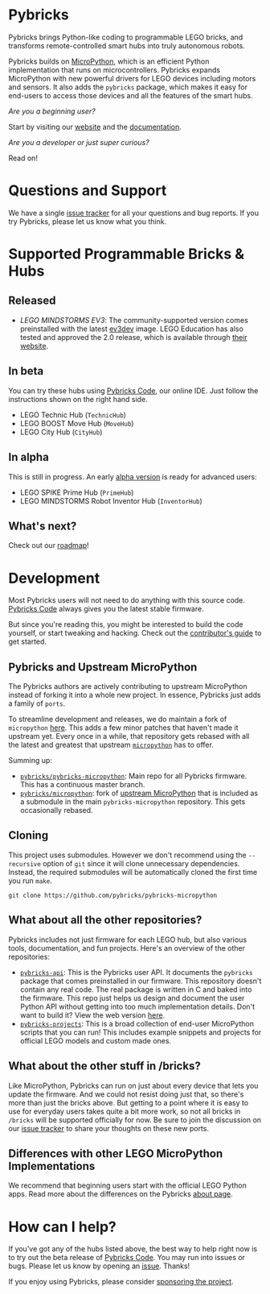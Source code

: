 # Pybricks

Pybricks brings Python-like coding to programmable LEGO bricks, and transforms
remote-controlled smart hubs into truly autonomous robots.

Pybricks builds on [MicroPython][micropython/micropython], which is an efficient
Python implementation that runs on microcontrollers. Pybricks expands
MicroPython with new powerful drivers for LEGO devices
including motors and sensors. It also adds the `pybricks` package, which makes
it easy for end-users to access those devices and all the features of the smart
hubs.

*Are you a beginning user?*

Start by visiting our [website][pybricks.com] and
the [documentation][docs].

*Are you a developer or just super curious?*

Read on!

# Questions and Support

We have a single [issue tracker][issue tracker] for all your questions and bug reports. If you try Pybricks, please let us know what you think.

# Supported Programmable Bricks & Hubs

## Released

- *LEGO MINDSTORMS EV3*: The community-supported version comes preinstalled
with the latest [ev3dev][ev3dev-snapshot] image. LEGO Education has also
  tested and approved the 2.0 release, which is available through
  [their website][lego-education-ev3-micropython].

## In beta

You can try these hubs using [Pybricks Code][Pybricks Code], our online IDE. Just follow the instructions shown on the right hand side.

- LEGO Technic Hub (`TechnicHub`)
- LEGO BOOST Move Hub (`MoveHub`)
- LEGO City Hub (`CityHub`)

## In alpha

This is still in progress. An early [alpha version][alpha version] is ready for advanced users:

- LEGO SPIKE Prime Hub (`PrimeHub`)
- LEGO MINDSTORMS Robot Inventor Hub (`InventorHub`)

## What's next?

Check out our [roadmap][roadmap]!

# Development

Most Pybricks users will not need to do anything with this source code. [Pybricks Code][Pybricks Code] always gives you the latest stable firmware.

But since you're reading this, you might be interested to build the code
yourself, or start tweaking and hacking. Check out the [contributor's guide](./CONTRIBUTING.md) to get started.

## Pybricks and Upstream MicroPython

The Pybricks authors are actively contributing to upstream MicroPython instead of forking it into
a whole new project. In essence, Pybricks just adds a family of `ports`.

To streamline development and releases, we do maintain a fork of `micropython`
[here][pybricks/micropython]. This adds a few minor patches that haven't made
it upstream yet. Every once in a while, that repository gets rebased with all
the latest and greatest that upstream [`micropython`][micropython/micropython]
has to offer.

Summing up:

- [`pybricks/pybricks-micropython`][pybricks-micropython]: Main repo for all
  Pybricks firmware. This has a continuous master branch.
- [`pybricks/micropython`][pybricks/micropython]: fork of
  [upstream MicroPython][micropython/micropython] that is included as a
  submodule in the main `pybricks-micropython` repository. This gets occasionally rebased.


## Cloning

This project uses submodules. However we don't recommend using the
`--recursive` option of `git` since it will clone unnecessary dependencies.
Instead, the required submodules will be automatically cloned the first time
you run `make`.

    git clone https://github.com/pybricks/pybricks-micropython

## What about all the other repositories?
Pybricks includes not just firmware for each LEGO hub, but also various tools,
documentation, and fun projects. Here's an overview of the other repositories:

- [`pybricks-api`][pybricks-api]: This is the Pybricks user API. It documents
  the `pybricks` package that comes preinstalled in our firmware. This
  repository doesn't contain any real code. The real package is written in C
  and baked into the firmware. This repo just helps us design and document the
  user Python API without getting into too much implementation details. Don't
  want to build it? View the web version [here][docs].
- [`pybricks-projects`][pybricks-projects]: This is a broad
  collection of end-user MicroPython scripts that you can run! This includes
  example snippets and projects for official LEGO models and custom made ones.

## What about the other stuff in /bricks?

Like MicroPython, Pybricks can run on just about every device that lets
you update the firmware. And we could not resist doing just that, so there's
more than just the bricks above. But getting to a point where it is easy to
use for everyday users takes quite a bit more work,
so not all bricks in `/bricks` will be supported officially for now.
Be sure to join the discussion on our [issue tracker][issue tracker] to
share your thoughts on these new ports.

## Differences with other LEGO MicroPython Implementations

We recommend that beginning users start with the official LEGO Python
apps. Read more about the differences on the Pybricks [about page][about page].

# How can I help?
If you've got any of the hubs listed above, the best way to help right now is
to try out the beta release of [Pybricks Code][Pybricks Code]. You may run into
issues or bugs. Please let us know by opening an [issue][issue tracker].
Thanks!

If you enjoy using Pybricks, please
consider [sponsoring the project][sponsors].

[pybricks-micropython]: https://github.com/pybricks/pybricks-micropython
[pybricks/micropython]: https://github.com/pybricks/micropython

[pybricks-api]: https://github.com/pybricks/pybricks-api
[pybricks-projects]: https://github.com/pybricks/pybricks-api

[micropython/micropython]: https://github.com/micropython/micropython

[pybricks.com]: https://pybricks.com
[docs]: https://docs.pybricks.com

[ev3dev-snapshot]: https://oss.jfrog.org/list/oss-snapshot-local/org/ev3dev/brickstrap/

[ev3dev.org]: https://www.ev3dev.org/
[ev3dev-lang]: https://github.com/ev3dev/ev3dev-lang-python

[lego-education-ev3-micropython]: https://education.lego.com/en-us/support/mindstorms-ev3/python-for-ev3

[Pybricks Code]: https://code.pybricks.com
[about page]: https://pybricks.com/about/

[alpha version]: https://github.com/pybricks/support/issues/167
[issue tracker]: https://github.com/pybricks/support/issues
[roadmap]: https://github.com/pybricks/support/issues/29
[sponsors]: https://github.com/sponsors/pybricks
